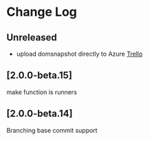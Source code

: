 # Change Log

## Unreleased

- upload domsnapshot directly to Azure [Trello](https://trello.com/c/ZCLJo8Fy/241-upload-dom-directly-to-azure)

## [2.0.0-beta.15]

make function is runners

## [2.0.0-beta.14]

Branching base commit support
